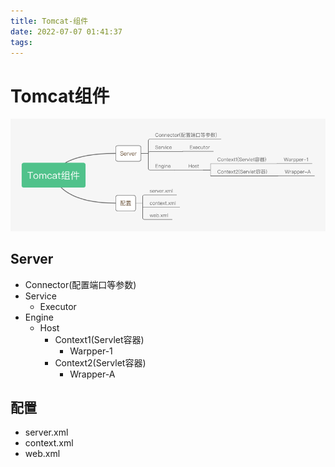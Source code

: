 ```yaml
---
title: Tomcat-组件
date: 2022-07-07 01:41:37
tags:
---
```


# Tomcat组件

![](./Tomcat-组件/Tomcat组件.jpg)

## Server

- Connector(配置端口等参数)
- Service
  - Executor
- Engine
  - Host
    - Context1(Servlet容器)
      - Warpper-1
    - Context2(Servlet容器)
      - Wrapper-A

## 配置

- server.xml
- context.xml
- web.xml
